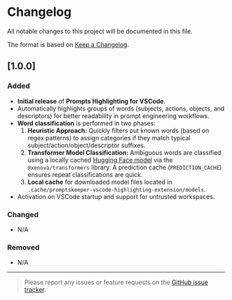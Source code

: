 # Changelog

All notable changes to this project will be documented in this file.

The format is based on [Keep a Changelog](https://keepachangelog.com/en/1.0.0/).

## [1.0.0]

### Added
- **Initial release** of **Prompts Highlighting for VSCode**.
- Automatically highlights groups of words (subjects, actions, objects, and descriptors) for better readability in prompt engineering workflows.
- **Word classification** is performed in two phases:
  1. **Heuristic Approach:** Quickly filters out known words (based on regex patterns) to assign categories if they match typical subject/action/object/descriptor suffixes.
  2. **Transformer Model Classification:** Ambiguous words are classified using a locally cached [Hugging Face model](https://huggingface.co/mbalabash/distilbert_subjects_actions_objects_descriptors) via the `@xenova/transformers` library. A prediction cache (`PREDICTION_CACHE`) ensures repeat classifications are quick.
  3. **Local cache** for downloaded model files located in `.cache/promptskeeper-vscode-highlighting-extension/models`.
- Activation on VSCode startup and support for untrusted workspaces.

### Changed
- N/A

### Removed
- N/A

---

> Please report any issues or feature requests on the [GitHub issue tracker](https://github.com/mbalabash/promptskeeper-vscode-highlighting/issues).
